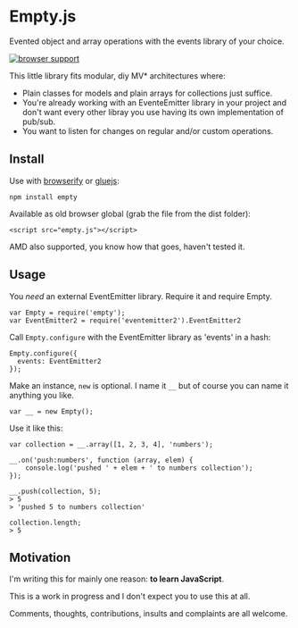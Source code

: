 # Empty.js

Evented object and array operations with the events library of your choice.

[![browser support](https://ci.testling.com/USER/PROJECT.png)](https://ci.testling.com/USER/PROJECT)

This little library fits modular, diy MV* architectures where:

- Plain classes for models and plain arrays for collections just suffice.
- You're already working with an EventeEmitter library in your project and don't want every other libray you use having its own implementation of pub/sub.
- You want to listen for changes on regular and/or custom operations.

## Install

Use with [browserify](https://github.com/substack/node-browserify) or [gluejs](https://github.com/mixu/gluejs):

`npm install empty`

Available as old browser global (grab the file from the dist folder):

`<script src="empty.js"></script>`

AMD also supported, you know how that goes, haven't tested it.

## Usage

You *need* an external EventEmitter library. Require it and require Empty.

	var Empty = require('empty');
	var EventEmitter2 = require('eventemitter2').EventEmitter2

Call `Empty.configure` with the EventEmitter library as 'events' in a hash:

	Empty.configure({
	  events: EventEmitter2
	});

Make an instance, `new` is optional. I name it `__` but of course you can name it anything you like.

	var __ = new Empty();

Use it like this:

	var collection = __.array([1, 2, 3, 4], 'numbers');

	__.on('push:numbers', function (array, elem) {
		console.log('pushed ' + elem + ' to numbers collection');
	});

	__.push(collection, 5);
	> 5
	> 'pushed 5 to numbers collection'

	collection.length;
	> 5

## Motivation

I'm writing this for mainly one reason: **to learn JavaScript**.

This is a work in progress and I don't expect you to use this at all.

Comments, thoughts, contributions, insults and complaints are all welcome.